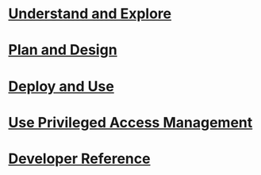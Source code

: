 # [Understand and Explore](/microsoft-identity-manager/understand-explore/microsoft-identity-manager-2016)
# [Plan and Design](/microsoft-identity-manager/plan-design/microsoft-identity-manager-2016-supported-platforms)
# [Deploy and Use](/microsoft-identity-manager/deploy-use/microsoft-identity-manager-deploy)
# [Use Privileged Access Management](/microsoft-identity-manager/pam/privileged-identity-management-for-active-directory-domain-services)
# [Developer Reference](/microsoft-identity-manager/reference/microsoft-identity-manager-2016-developer-reference)
